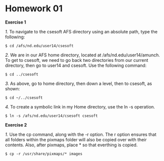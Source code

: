 Homework 01
===========

**Exercise 1**

*1.* To navigate to the csesoft AFS directory using an absolute path, type the following:

	$ cd /afs/nd.edu/user14/csesoft

*2.* We are in our AFS home directory, located at /afs/nd.edu/user14/amunch.  To get to csesoft, we need to go back two directories from our current directory, then go to user14 and csesoft.  Use the following command:

	$ cd ../csesoft

*3.* As above, go to home directory, then down a level, then to csesoft, as shown:

	$ cd ~/../csesoft

*4.* To create a symbolic link in my Home directory, use the ln -s operation.

	$ ln -s /afs/nd.edu/user14/csesoft csesoft

**Exercise 2**

*1.* Use the cp command, along with the -r option.  The r option ensures that all folders within the pixmaps folder will also be copied over with their contents.  Also, after pixmaps, place * so that everthing is copied.

	$ cp -r /usr/share/pixmaps/* images

